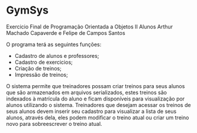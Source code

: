 # GymSys
Exercicio Final de Programação Orientada a Objetos II
Alunos Arthur Machado Capaverde e Felipe de Campos Santos

O programa terá as seguintes funções:
  - Cadastro de alunos e professores;
  - Cadastro de exercicios;
  - Criação de treinos;
  - Impressão de treinos;

  O sistema permite que treinadores possam criar treinos
  para seus alunos que são armazenados em arquivos serializados,
  estes treinos são indexados à matrícula do aluno e ficam 
  disponíveis para visualização por alunos utilizando o sistema.
  Treinadores que desejam acessar os treinos de seus alunos devem
  inserir seu cadastro para visualizar a lista de seus alunos, 
  através dela, eles podem modificar o treino atual ou criar um
  treino novo para sobreescrever o treino atual.
